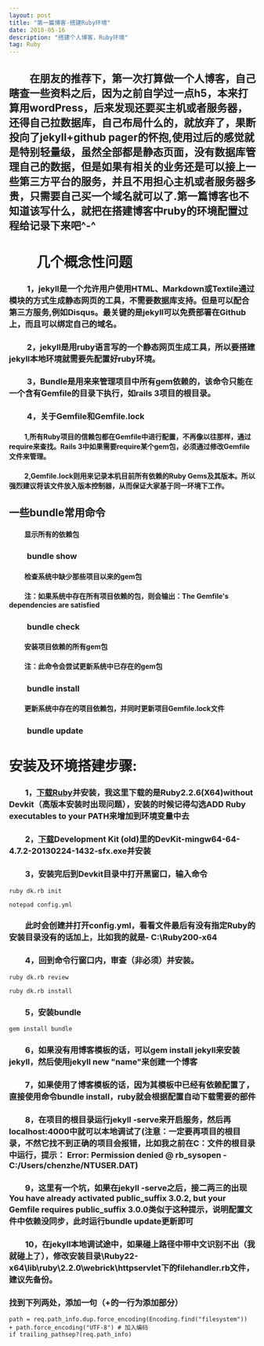 ```yaml
---
layout: post
title: "第一篇博客-搭建Ruby环境"
date: 2018-05-16
description: "搭建个人博客，Ruby环境"
tag: Ruby
---   
```

##  　　在朋友的推荐下，第一次打算做一个人博客，自己瞎查一些资料之后，因为之前自学过一点h5，本来打算用wordPress，后来发现还要买主机或者服务器，还得自己拉数据库，自己布局什么的，就放弃了，果断投向了jekyll+github pager的怀抱,使用过后的感觉就是特别轻量级，虽然全部都是静态页面，没有数据库管理自己的数据，但是如果有相关的业务还是可以接上一些第三方平台的服务，并且不用担心主机或者服务器多贵，只需要自己买一个域名就可以了.第一篇博客也不知道该写什么，就把在搭建博客中ruby的环境配置过程给记录下来吧^-^


# 　　几个概念性问题
### 　　 1，jekyll是一个允许用户使用HTML、Markdown或Textile通过模块的方式生成静态网页的工具，不需要数据库支持。但是可以配合第三方服务,例如Disqus。最关键的是jekyll可以免费部署在Github上，而且可以绑定自己的域名。

### 　　 2，jekyll是用ruby语言写的一个静态网页生成工具，所以要搭建jekyll本地环境就需要先配置好ruby环境。

### 　　 3，Bundle是用来来管理项目中所有gem依赖的，该命令只能在一个含有Gemfile的目录下执行，如rails 3项目的根目录。

### 　　 4，关于Gemfile和Gemfile.lock

#### 　　     1,所有Ruby项目的信赖包都在Gemfile中进行配置，不再像以往那样，通过require来查找。Rails 3中如果需要require某个gem包，必须通过修改Gemfile文件来管理。

#### 　　     2,Gemfile.lock则用来记录本机目前所有依赖的Ruby Gems及其版本。所以强烈建议将该文件放入版本控制器，从而保证大家基于同一环境下工作。

## 一些bundle常用命令

#### 　　  显示所有的依赖包
### 　　  bundle show
#### 　　  检查系统中缺少那些项目以来的gem包
#### 　　 注：如果系统中存在所有项目依赖的包，则会输出：The Gemfile's dependencies are satisfied

### 　　 bundle check
#### 　　  安装项目依赖的所有gem包
#### 　　  注：此命令会尝试更新系统中已存在的gem包
### 　　  bundle install
#### 　　  更新系统中存在的项目依赖包，并同时更新项目Gemfile.lock文件
### 　　  bundle update

  
# 安装及环境搭建步骤:
### 　　1，[下载Ruby](https://rubyinstaller.org/downloads/)并安装，我这里下载的是Ruby2.2.6(X64)without Devkit（高版本安装时出现问题），安装的时候记得勾选ADD Ruby executables to your PATH来增加到环境变量中去
### 　　2，[下载](https://rubyinstaller.org/downloads/)Development Kit (old)里的DevKit-mingw64-64-4.7.2-20130224-1432-sfx.exe并安装
### 　　3，安装完后到Devkit目录中打开黑窗口，输入命令
```
ruby dk.rb init 
```
```
notepad config.yml
```
### 　　此时会创建并打开config.yml，看看文件最后有没有指定Ruby的安装目录没有的话加上，比如我的就是- C:\Ruby200-x64
### 　　4，回到命令行窗口内，审查（非必须）并安装。
```
ruby dk.rb review
```
```
ruby dk.rb install
```
### 　　5，安装bundle
 ```
gem install bundle
 ```
### 　　6，如果没有用博客模板的话，可以gem install jekyll来安装jekyll，然后使用jekyll new "name"来创建一个博客
### 　　7，如果使用了博客模板的话，因为其模板中已经有依赖配置了，直接使用命令bundle install，ruby就会根据配置自动下载需要的部件
### 　　8，在项目的根目录运行jekyll -serve来开启服务，然后再localhost:4000中就可以本地调试了(注意：一定要再项目的根目录，不然它找不到正确的项目会报错，比如我之前在C：文件的根目录中运行，提示： Error:  Permission denied @ rb_sysopen - C:/Users/chenzhe/NTUSER.DAT)

### 　　9，这里有一个坑，如果在jekyll -serve之后，接二两三的出现You have already activated public_suffix 3.0.2, but your Gemfile requires public_suffix 3.0.0类似于这种提示，说明配置文件中依赖没同步，此时运行bundle update更新即可
### 　　10，在jekyll本地调试途中，如果碰上路径中带中文识别不出（我就碰上了），修改安装目录\Ruby22-x64\lib\ruby\2.2.0\webrick\httpservlet下的filehandler.rb文件，建议先备份。
###   找到下列两处，添加一句（+的一行为添加部分）    

```
path = req.path_info.dup.force_encoding(Encoding.find("filesystem"))
+ path.force_encoding("UTF-8") # 加入编码
if trailing_pathsep?(req.path_info)
```

                                        
                                        
                                        
